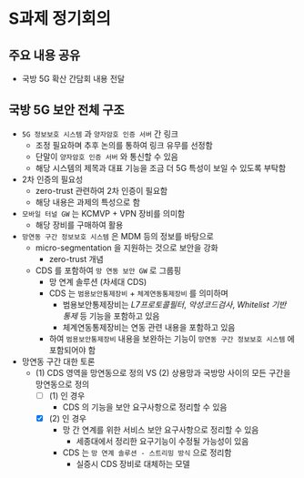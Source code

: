 # S과제 정기회의

## 주요 내용 공유
- 국방 5G 확산 간담회 내용 전달

## 국방 5G 보안 전체 구조
- `5G 정보보호 시스템` 과 `양자암호 인증 서버` 간 링크
  - 조정 필요하며 추후 논의를 통하여 링크 유무를 선정함
  - 단말이 `양자암호 인증 서버` 와 통신할 수 있음
  - 해당 시스템의 제목과 대표 기능을 조금 더 5G 특성이 보일 수 있도록 부탁함
- 2차 인증의 필요성
  - zero-trust 관련하여 2차 인증이 필요함
  - 해당 내용은 과제의 특성으로 함
- `모바일 터널 GW` 는 KCMVP + VPN 장비를 의미함
  - 해당 장비를 구매하여 활용
- `망연동 구간 정보보호 시스템` 은 MDM 등의 정보를 바탕으로
  - micro-segmentation 을 지원하는 것으로 보안을 강화
    - zero-trust 개념
  - CDS 를 포함하여 `망 연동 보안 GW` 로 그룹핑
    - 망 연계 솔루션 (차세대 CDS)
    - CDS 는 `범용보안통제장비` + `체계연동통제장비` 를 의미하며
      - 범용보안통제장비는 _L7프로토콜필터_, _악성코드검사_, _Whitelist 기반 통제_ 등 기능을 포함하고 있음
      - 체계연동통제장비는 연동 관련 내용을 포함하고 있음
    - 하여 `범용보안통제장비` 내용을 보완하는 기능이 `망연동 구간 정보보호 시스템` 에 포함되어야 함
- 망연동 구간 대한 토론
  - (1) CDS 영역을 망연동으로 정의 VS (2) 상용망과 국방망 사이의 모든 구간을 망연동으로 정의
    - [ ] (1) 인 경우
      - CDS 의 기능을 보안 요구사항으로 정리할 수 있음
    - [x] (2) 인 경우
      - 망 간 연계를 위한 서비스 보안 요구사항으로 정리할 수 있음
        - 세종대에서 정리한 요구기능이 수정될 가능성이 있음
      - CDS 는 `망 연계 솔루션 - 스트리밍 방식` 으로 정리함
        - 실증시 CDS 장비로 대체하는 모델
      
